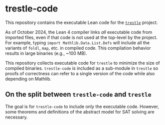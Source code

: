 # trestle-code

This repository contains the executable Lean code for the [`trestle`](https://github.com/FormalSAT/trestle) project.

As of October 2024, the Lean 4 compiler links *all* executable code from imported files,
even if that code is not used at the top-level by the project.
For example, typing `import Mathlib.Data.List.Defs` will include all the variants of `foldl`, `map`, etc. in compiled code.
This compilation behavior results in large binaries (e.g., ~100 MB).

This repository collects executable code for `trestle` to minimize the size of compiled binaries.
`trestle-code` is included as a sub-module in `trestle` so proofs of correctness can refer to a single version of the code
while also depending on Mathlib.

## On the split between `trestle-code` and `trestle`

The goal is for `trestle-code` to include only the executable code.
However, some theorems and definitions of the abstract model for SAT solving are necessary.